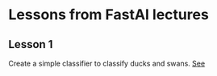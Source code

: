 # Lessons from FastAI lectures

## Lesson 1

Create a simple classifier to classify ducks and swans.
[See](lesson_1.ipynb)
